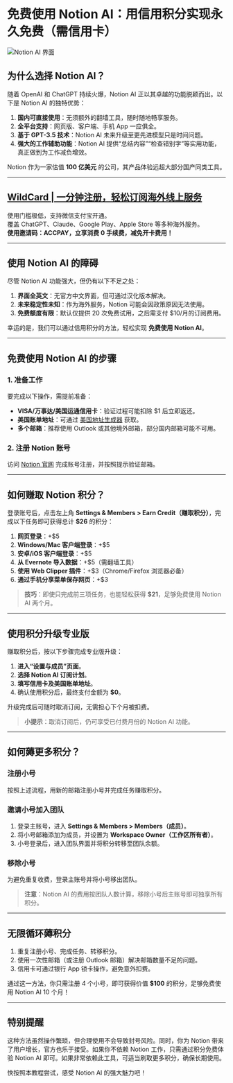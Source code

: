 # 免费使用 Notion AI：用信用积分实现永久免费（需信用卡）

![Notion AI 界面](https://gcore.jsdelivr.net/gh/pipepuppy/bed@master/usr/20230303171515.PNG)

## 为什么选择 Notion AI？

随着 OpenAI 和 ChatGPT 持续火爆，Notion AI 正以其卓越的功能脱颖而出。以下是 Notion AI 的独特优势：

1. **国内可直接使用**：无须额外的翻墙工具，随时随地畅享服务。
2. **全平台支持**：网页版、客户端、手机 App 一应俱全。
3. **基于 GPT-3.5 技术**：Notion AI 未来升级至更先进模型只是时间问题。
4. **强大的工作辅助功能**：Notion AI 提供“总结内容”“检查错别字”等实用功能，真正做到为工作减负增效。

Notion 作为一家估值 **100 亿美元** 的公司，其产品体验远超大部分国产同类工具。

---
## [WildCard | 一分钟注册，轻松订阅海外线上服务](https://bit.ly/bewildcard)

使用门槛极低，支持微信支付宝开通。  
覆盖 ChatGPT、Claude、Google Play、Apple Store 等多种海外服务。  
**使用邀请码：ACCPAY，立享消费 0 手续费，减免开卡费用！**

---

## 使用 Notion AI 的障碍

尽管 Notion AI 功能强大，但仍有以下不足之处：

1. **界面全英文**：无官方中文界面，但可通过汉化版本解决。
2. **未来稳定性未知**：作为海外服务，Notion 可能会因政策原因无法使用。
3. **免费额度有限**：默认仅提供 20 次免费试用，之后需支付 $10/月的订阅费用。

幸运的是，我们可以通过信用积分的方法，轻松实现 **免费使用 Notion AI**。

---

## 免费使用 Notion AI 的步骤

### 1. 准备工作
要完成以下操作，需提前准备：

- **VISA/万事达/美国运通信用卡**：验证过程可能扣除 $1 后立即返还。
- **美国账单地址**：可通过 [美国地址生成器](https://www.meiguodizhi.com/) 获取。
- **多个邮箱**：推荐使用 Outlook 或其他境外邮箱，部分国内邮箱可能不可用。

### 2. 注册 Notion 账号

访问 [Notion 官网](https://www.notion.so) 完成账号注册，并按照提示验证邮箱。

---


## 如何赚取 Notion 积分？

登录账号后，点击左上角 **Settings & Members > Earn Credit（赚取积分）**，完成以下任务即可获得总计 **$26** 的积分：

1. **网页登录**：+$5
2. **Windows/Mac 客户端登录**：+$5
3. **安卓/iOS 客户端登录**：+$5
4. **从 Evernote 导入数据**：+$5（需翻墙工具）
5. **使用 Web Clipper 插件**：+$3（Chrome/Firefox 浏览器必备）
6. **通过手机分享菜单保存网页**：+$3

> **技巧**：即使只完成前三项任务，也能轻松获得 **$21**，足够免费使用 Notion AI 两个月。

---

## 使用积分升级专业版

赚取积分后，按以下步骤完成专业版升级：

1. **进入“设置与成员”页面**。
2. **选择 Notion AI 订阅计划**。
3. **填写信用卡及美国账单地址**。
4. 确认使用积分后，最终支付金额为 **$0**。

升级完成后可随时取消订阅，无需担心下个月被扣费。

> **小提示**：取消订阅后，仍可享受已付费月份的 Notion AI 功能。

---

## 如何薅更多积分？

### 注册小号

按照上述流程，用新的邮箱注册小号并完成任务赚取积分。

### 邀请小号加入团队

1. 登录主账号，进入 **Settings & Members > Members（成员）**。
2. 将小号邮箱添加为成员，并设置为 **Workspace Owner（工作区所有者）**。
3. 小号登录后，进入团队界面并将积分转移至团队余额。

### 移除小号

为避免重复收费，登录主账号并将小号移出团队。

> **注意**：Notion AI 的费用按团队人数计算，移除小号后主账号即可独享所有积分。

---

## 无限循环薅积分

1. 重复注册小号、完成任务、转移积分。
2. 使用一次性邮箱（或注册 Outlook 邮箱）解决邮箱数量不足的问题。
3. 信用卡可通过银行 App 锁卡操作，避免意外扣费。

通过这一方法，你只需注册 4 个小号，即可获得价值 **$100** 的积分，足够免费使用 Notion AI 10 个月！

---



## 特别提醒

这种方法虽然操作繁琐，但合理使用不会导致封号风险。同时，你为 Notion 带来了用户增长，官方也乐于接受。如果你不依赖 Notion 工作，只需通过积分免费体验 Notion AI 即可。如果非常依赖此工具，可适当刷取更多积分，确保长期使用。

快按照本教程尝试，感受 Notion AI 的强大魅力吧！
